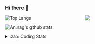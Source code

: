 ### Hi there 👋

<!--
**tao8687/tao8687** is a ✨ _special_ ✨ repository because its `README.md` (this file) appears on your GitHub profile.

Here are some ideas to get you started:

- 🔭 I’m currently working on ...
- 🌱 I’m currently learning ...
- 👯 I’m looking to collaborate on ...
- 🤔 I’m looking for help with ...
- 💬 Ask me about ...
- 📫 How to reach me: ...
- 😄 Pronouns: ...
- ⚡ Fun fact: ...
-->

<img align='right' src="https://media.giphy.com/media/M9gbBd9nbDrOTu1Mqx/giphy.gif" width="240">

  
![Top Langs](https://github-readme-stats.vercel.app/api/top-langs/?username=tao8687&layout=compact&title_color=23238E&text_color=A67D3D)

![Anurag's github stats](https://github-readme-stats.vercel.app/api?username=tao8687&show_icons=true&&text_color=A67D3D&title_color=23238E&show_icons=false&count_private=true&hide=stars)

<details>
  <summary>:zap: Coding Stats</summary>
  <br>
    
<!--START_SECTION:waka-->
![Code Time](http://img.shields.io/badge/Code%20Time-1%2C706%20hrs%202%20mins-blue)

![Profile Views](http://img.shields.io/badge/Profile%20Views-0-blue)

**🐱 My GitHub Data** 

> 📦 1.5 MB Used in GitHub's Storage 
 > 
> 🏆 325 Contributions in the Year 2024
 > 
> 🚫 Not Opted to Hire
 > 
> 📜 60 Public Repositories 
 > 
> 🔑 25 Private Repositories 
 > 
**I'm an Early 🐤** 

```text
🌞 Morning                1544 commits        ██████████████████████░░░   87.93 % 
🌆 Daytime                89 commits          █░░░░░░░░░░░░░░░░░░░░░░░░   05.07 % 
🌃 Evening                119 commits         ██░░░░░░░░░░░░░░░░░░░░░░░   06.78 % 
🌙 Night                  4 commits           ░░░░░░░░░░░░░░░░░░░░░░░░░   00.23 % 
```
📅 **I'm Most Productive on Wednesday** 

```text
Monday                   253 commits         ████░░░░░░░░░░░░░░░░░░░░░   14.41 % 
Tuesday                  239 commits         ███░░░░░░░░░░░░░░░░░░░░░░   13.61 % 
Wednesday                308 commits         ████░░░░░░░░░░░░░░░░░░░░░   17.54 % 
Thursday                 233 commits         ███░░░░░░░░░░░░░░░░░░░░░░   13.27 % 
Friday                   248 commits         ████░░░░░░░░░░░░░░░░░░░░░   14.12 % 
Saturday                 242 commits         ███░░░░░░░░░░░░░░░░░░░░░░   13.78 % 
Sunday                   233 commits         ███░░░░░░░░░░░░░░░░░░░░░░   13.27 % 
```


📊 **This Week I Spent My Time On** 

```text
🕑︎ Time Zone: Asia/Shanghai

💬 Programming Languages: 
C++                      3 hrs 2 mins        ███████████████░░░░░░░░░░   60.90 % 
Objective-C              40 mins             ███░░░░░░░░░░░░░░░░░░░░░░   13.50 % 
CMake                    28 mins             ██░░░░░░░░░░░░░░░░░░░░░░░   09.51 % 
Markdown                 23 mins             ██░░░░░░░░░░░░░░░░░░░░░░░   07.79 % 
Other                    22 mins             ██░░░░░░░░░░░░░░░░░░░░░░░   07.40 % 

🔥 Editors: 
VS Code                  4 hrs 59 mins       █████████████████████████   100.00 % 

🐱‍💻 Projects: 
lidar_IMU_calib          3 hrs 53 mins       ███████████████████░░░░░░   77.91 % 
tools_ws                 24 mins             ██░░░░░░░░░░░░░░░░░░░░░░░   08.03 % 
imu_lidar_calibration    23 mins             ██░░░░░░░░░░░░░░░░░░░░░░░   07.93 % 
ndt_omp                  16 mins             █░░░░░░░░░░░░░░░░░░░░░░░░   05.35 % 
Pangolin                 2 mins              ░░░░░░░░░░░░░░░░░░░░░░░░░   00.77 % 

💻 Operating System: 
Linux                    4 hrs 59 mins       █████████████████████████   100.00 % 
```

**I Mostly Code in C++** 

```text
C++                      11 repos            ████████░░░░░░░░░░░░░░░░░   31.43 % 
Python                   10 repos            ███████░░░░░░░░░░░░░░░░░░   28.57 % 
JavaScript               2 repos             █░░░░░░░░░░░░░░░░░░░░░░░░   05.71 % 
Batchfile                1 repo              █░░░░░░░░░░░░░░░░░░░░░░░░   02.86 % 
HTML                     1 repo              █░░░░░░░░░░░░░░░░░░░░░░░░   02.86 % 
```



**Timeline**

![Lines of Code chart](https://raw.githubusercontent.com/tao8687/tao8687/master/assets/bar_graph.png)


 Last Updated on 31/10/2024 01:41:58 UTC
<!--END_SECTION:waka-->
</details>
